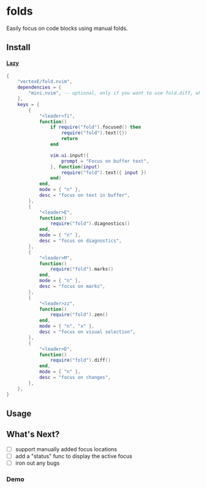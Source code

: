 # folds

Easily focus on code blocks using manual folds.

## Install

#### [Lazy](https://github.com/folke/lazy.nvim)

```lua
{
    "vertexE/fold.nvim",
    dependencies = {
        "mini.nvim", -- optional, only if you want to use fold.diff, which requires mini.diff
    },
    keys = {
        {
            "<leader>fi",
            function()
                if require("fold").focused() then
                    require("fold").text({})
                    return
                end

                vim.ui.input({
                    prompt = "Focus on buffer text",
                }, function(input)
                    require("fold").text({ input })
                end)
            end,
            mode = { "n" },
            desc = "focus on text in buffer",
        },
        {
            "<leader>E",
            function()
                require("fold").diagnostics()
            end,
            mode = { "n" },
            desc = "focus on diagnostics",
        },
        {
            "<leader>M",
            function()
                require("fold").marks()
            end,
            mode = { "n" },
            desc = "focus on marks",
        },
        {
            "<leader>zz",
            function()
                require("fold").zen()
            end,
            mode = { "n", "x" },
            desc = "focus on visual selection",
        },
        {
            "<leader>D",
            function()
                require("fold").diff()
            end,
            mode = { "n" },
            desc = "focus on changes",
        },
    },
}

```

## Usage


## What's Next?

- [ ] support manually added focus locations
- [ ] add a "status" func to display the active focus
- [ ] iron out any bugs

### Demo


